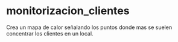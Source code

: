 # monitorizacion_clientes
Crea un mapa de calor señalando los puntos donde mas se suelen concentrar los clientes en un local.
